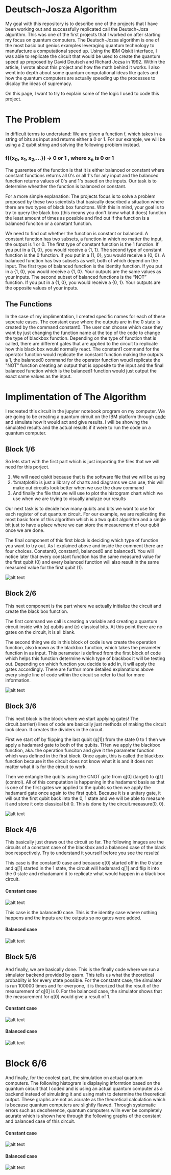 # Deutsch-Josza Algorithm
My goal with this repository is to describe one of the projects that I have been working out and successfully replicated call the Deutsch-Joza algorithm. This was one of the first projects that I worked on after starting my focus on quantum computers. The Deutsch-Jozsa algorithm is one of the most basic but genius examples leveraging quantum technology to manufacture a computational speed up. Using the IBM Qiskit interface, I was able to replicate the circuit that would be used to create the quantum speed up proposed by David Deutsch and Richard Jozsa in 1992. Within the article, I wrote about this project and how the math behind it works. I also went into depth about some quantum computational ideas like gates and how the quantum computers are actually speeding up the processes to display the ideas of supremacy.

On this page, I want to try to explain some of the logic I used to code this project.

# The Problem
In difficult terms to understand: We are given a function f, which takes in a string of bits as input and returns either a 0 or 1. For our example, we will be using a 2 qubit string and solving the following problem instead. 
### f({x<sub>0</sub>, x<sub>1</sub>, x<sub>2</sub>,...}) → 0 or 1 , where x<sub>n</sub> is 0 or 1
The guarentee of the function is that it is either balanced or constant where constant functions returns all 0's or all 1's for any input and the balanced function returns values of 0's and 1's based on the inputs. Our task is to determine wheather the function is balanced or constant.

For a more simple explanation: The projects focus is to solve a problem proposed by these two scientists that basically described a situation where there are two types of black box funcitons. With this in mind, your goal is to try to query the black box (this means you don't know what it does) function the least amount of times as possible and find out if the function is a balanced funciton or a constant function.

We need to find out whether the function is constant or balanced. A constant function has two subsets, a function in which no matter the input, the output is 1 or 0. The first type of constant function is the 1 function. If you put in a {1, 0}, you would receive a {1, 1}. The second type of constant function is the 0 function. If you put in a {1, 0}, you would receive a {0, 0}. A balanced function has two subsets as well, both of which depend on the input. The first type of balanced function is the identity function. If you put in a {1, 0}, you would receive a {1, 0}. Your outputs are the same values as your inputs. The second subset of balanced functions is the “NOT” function. If you put in a {1, 0}, you would receive a {0, 1}. Your outputs are the opposite values of your inputs.

## The Functions
In the case of my implimentation, I created specific names for each of these seperate cases. The constant case where the outputs are in the 0 state is created by the command constant0. The user can choose which case they want by just changing the function name at the top of the code to change the type of blackbox function. Depending on the type of function that is called, there are different gates that are applied to the circuit to replicate how this black box would normally react. The constant1 command for the operator function would replicate the constant function making the outputs a 1, the balanced0 command for the operator function woudl replicate the "NOT" function creating an output that is opposite to the input and the final balanced function which is the balanced1 function would just output the exact same values as the input. 

# Implimentation of The Algorithm
I recreated this circuit in the jupyter notebook program on my computer. We are going to be creating a quantum circuit on the IBM platform through [code](https://github.com/Aryaan962/deutsch-josza-algorithm/edit/master/Python%20Code) and simulate how it would act and give results. I will be showing the simulated results and the actual results if it were to run the code on a quantum computer.

## Block 1/6
So lets start with the first part which is just importing the files that we will need for this porject.
1. We will need qiskit because that is the software file that we will be using
2. %matplotlib is just a library of charts and diagrams we can use, this will make out circuits look better when we use the draw command
3. And finally the file that we will use to plot the histogram chart which we use when we are trying to visually analyze our results

Our next task is to decide how many qubits and bits we want to use for each register of out quantum circuit. For our example, we are replicating the most basic form of this algorithm which is a two qubit algorithm and a single bit just to have a place where we can store the measurement of our qubit once we are done.

The final component of this first block is deciding which type of function you want to try out. As I explained above and inside the comment there are four choices. Constant0, constant1, balanced0 and balanced1. You will notice later that every constant function has the same measured value for the first qubit (0) and every balanced function will also result in the same measured value for the first qubit (1).

![alt text](images/Deutsch-Josza1.PNG)

## Block 2/6
This next component is the part where we actually initialize the circuit and create the black box function.

The first command we call is creating a variable and creating a quantum circuit inside with (q) qubits and (c) classical bits. At this point there are no gates on the circuit, it is all blank.

The second thing we do in this block of code is we create the operation function, also known as the blackbox function, which takes the perameter function in as input. This perameter is defined from the first block of code which helps this function determine which type of blackbox it will be testing out. Depending on which function you decide to add in, it will apply the gates accordingly. There are furthur more detailed explanations above every single line of code within the circuit so refer to that for more information.

![alt text](images/Deutsch-Josza2.PNG)

## Block 3/6
This next block is the block where we start applying gates! The circuit.barrier() lines of code are basically just methods of making the circuit look clean. It creates the dividers in the circuit.

First we start off by flipping the last qubit (q[1]) from the state 0 to 1 then we apply a hadamard gate to both of the qubits. THen we apply the blackbox function, aka. the operation funciton and give it the parameter function which was defined in the first block. Once again, this is called the blackbox function because it the circuit does not know what it is and it does not matter what it is for the circuit to work.

Then we entangle the qubits using the CNOT gate from q[0] (target) to q[1] (control). All of this computation is happening in the hadamard basis as that is one of the first gates we applied to the qubits so then we apply the hadamard gate once again to the first qubit. Because it is a unitary gate, it will out the first qubit back into the 0, 1 state and we will be able to measure it and store it onto classical bit 0. This is done by the circuit.meeasure(0, 0).

![alt text](images/Deutsch-Josza3.PNG)

## Block 4/6
This basically just draws out the circuit so far. The following images are the circuits of a constant case of the blackbox and a balanced case of the black box respectively. Try to understand it yourself before you see the results!

This case is the constant0 case and because q[0] started off in the 0 state and q[1] started in the 1 state, the circuit will hadamard q[1] and flip it into the 0 state and rehadamard it to replicate what would happen in a black box circuit.

#### Constant case
![alt text](images/Deutsch-Josza4-constant.PNG) 

This case is the balanced0 case. This is the identity case where nothing happens and the inputs are the outputs so no gates were added.
#### Balanced case
![alt text](images/Deutsch-Josza4-balanced.PNG)

## Block 5/6
And finally, we are basically done. This is the finally code where we run a simulator backend provided by qasm. This tells us what the theoretical probablity is for every state possible. For the constatnt case, the simulator is run 100000 times and for everyone, it is theorized that the result of the measurement of q[0] is 0. For the balanced case, the simulator shows that the measurement for q[0] would give a result of 1.

#### Constant case
![alt text](images/Deutsch-Josza5-constant.PNG)

#### Balanced case
![alt text](images/Deutsch-Josza5-balanced.PNG)

# Block 6/6
And finally, for the coolest part, the simulation on actual quantum computers. The following histogram is displaying informtion based on the quantum circuit that I coded and is using an actual quantum computer as a backend instead of simulating it and using math to determine the theoretical output. These graphs are not as acurate as the theoretical calculation which is because quantum computers are slightly flawed. Through systematic errors such as decoherence, quantum computers willn ever be completely acurate which is shown here through the following graphs of the constant and balanced case of this circuit.

#### Constant case
![alt text](images/Deutsch-Josza6-constant.PNG)

#### Balanced case
![alt text](images/Deutsch-Josza6-balanced.PNG)
